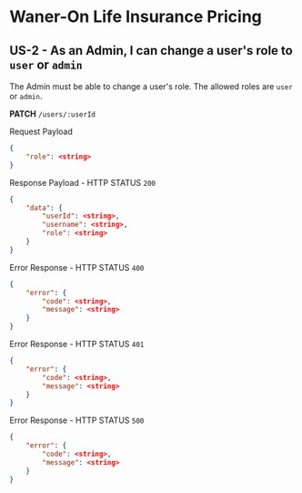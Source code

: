 # Waner-On Life Insurance Pricing

## US-2 - As an Admin, I can change a user's role to `user` or `admin`

The Admin must be able to change a user's role. The allowed roles are `user` or `admin`.

**PATCH** `/users/:userId`

Request Payload
```json
{
    "role": <string>
}
```

Response Payload - HTTP STATUS `200`
```json
{
    "data": {
        "userId": <string>,
        "username": <string>,
        "role": <string>
    }
}
```

Error Response - HTTP STATUS `400`
```json
{
    "error": {
        "code": <string>,
        "message": <string>
    }
}
```

Error Response - HTTP STATUS `401`
```json
{
    "error": {
        "code": <string>,
        "message": <string>
    }
}
```

Error Response - HTTP STATUS `500`
```json
{
    "error": {
        "code": <string>,
        "message": <string>
    }
}
```